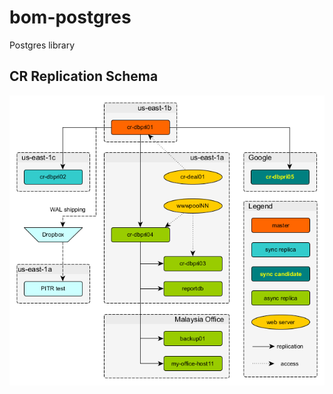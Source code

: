 # bom-postgres
Postgres library

## CR Replication Schema

![CR Replication Schema](doc/cr-replication-final.png)
